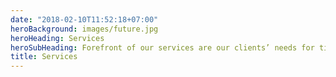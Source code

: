 ```yaml
---
date: "2018-02-10T11:52:18+07:00"
heroBackground: images/future.jpg
heroHeading: Services
heroSubHeading: Forefront of our services are our clients’ needs for timely, relevant, high quality, and independent solutions
title: Services
---
```

